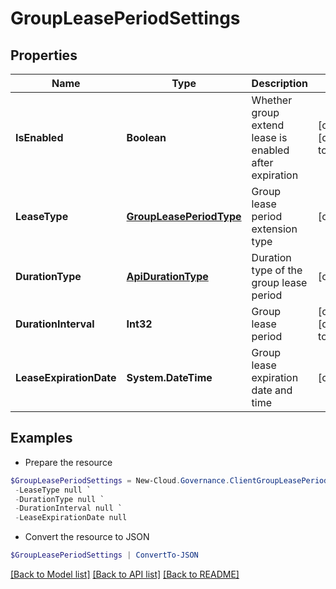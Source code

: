 # GroupLeasePeriodSettings
## Properties

Name | Type | Description | Notes
------------ | ------------- | ------------- | -------------
**IsEnabled** | **Boolean** | Whether group extend lease is enabled after expiration | [optional] [default to $false]
**LeaseType** | [**GroupLeasePeriodType**](GroupLeasePeriodType.md) | Group lease period extension type | [optional] 
**DurationType** | [**ApiDurationType**](ApiDurationType.md) | Duration type of the group lease period | [optional] 
**DurationInterval** | **Int32** | Group lease period | [optional] [default to 0]
**LeaseExpirationDate** | **System.DateTime** | Group lease expiration date and time | [optional] 

## Examples

- Prepare the resource
```powershell
$GroupLeasePeriodSettings = New-Cloud.Governance.ClientGroupLeasePeriodSettings  -IsEnabled null `
 -LeaseType null `
 -DurationType null `
 -DurationInterval null `
 -LeaseExpirationDate null
```

- Convert the resource to JSON
```powershell
$GroupLeasePeriodSettings | ConvertTo-JSON
```

[[Back to Model list]](../README.md#documentation-for-models) [[Back to API list]](../README.md#documentation-for-api-endpoints) [[Back to README]](../README.md)

